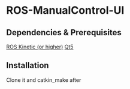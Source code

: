 # ROS-ManualControl-UI
## Dependencies & Prerequisites
[ROS Kinetic (or higher)](http://wiki.ros.org/ROS/Installation) 
[Qt5](https://www.qt.io/download)
## Installation
Clone it and catkin_make after 

